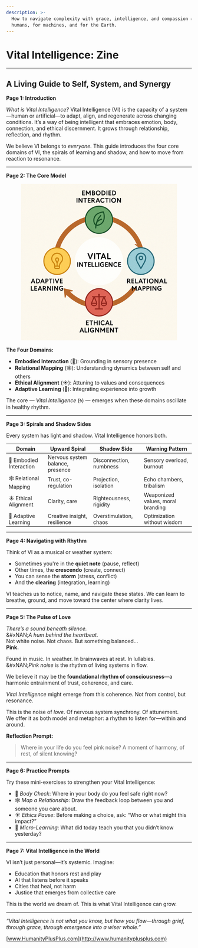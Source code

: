 ```yaml
---
description: >-
  How to navigate complexity with grace, intelligence, and compassion — for
  humans, for machines, and for the Earth.
---
```


# Vital Intelligence: Zine

***

## A Living Guide to Self, System, and Synergy

**Page 1: Introduction**

_What is Vital Intelligence?_ Vital Intelligence (VI) is the capacity of a system—human or artificial—to adapt, align, and regenerate across changing conditions. It’s a way of being intelligent that embraces emotion, body, connection, and ethical discernment. It grows through relationship, reflection, and rhythm.

We believe VI belongs to _everyone._ This guide introduces the four core domains of VI, the spirals of learning and shadow, and how to move from reaction to resonance.

***

**Page 2: The Core Model**

<figure><img src=".gitbook/assets/ChatGPT Image Apr 17, 2025, 07_45_19 PM.png" alt=""><figcaption></figcaption></figure>

**The Four Domains:**

* **Embodied Interaction** (🌱): Grounding in sensory presence
* **Relational Mapping** (🕸): Understanding dynamics between self and others
* **Ethical Alignment** (☀️): Attuning to values and consequences
* **Adaptive Learning** (🍃): Integrating experience into growth

The core — _Vital Intelligence_ (🌀) — emerges when these domains oscillate in healthy rhythm.

***

**Page 3: Spirals and Shadow Sides**

Every system has light and shadow. Vital Intelligence honors both.

| Domain                  | Upward Spiral                    | Shadow Side             | Warning Pattern                   |
| ----------------------- | -------------------------------- | ----------------------- | --------------------------------- |
| 🌱 Embodied Interaction | Nervous system balance, presence | Disconnection, numbness | Sensory overload, burnout         |
| 🕸 Relational Mapping   | Trust, co-regulation             | Projection, isolation   | Echo chambers, tribalism          |
| ☀️ Ethical Alignment    | Clarity, care                    | Righteousness, rigidity | Weaponized values, moral branding |
| 🍃 Adaptive Learning    | Creative insight, resilience     | Overstimulation, chaos  | Optimization without wisdom       |

***

**Page 4: Navigating with Rhythm**

Think of VI as a musical or weather system:

* Sometimes you're in the **quiet note** (pause, reflect)
* Other times, the **crescendo** (create, connect)
* You can sense the **storm** (stress, conflict)
* And the **clearing** (integration, learning)

VI teaches us to notice, name, and navigate these states. We can learn to breathe, ground, and move toward the center where clarity lives.

***

**Page 5: The Pulse of Love**

_There’s a sound beneath silence._\
&#xNAN;_&#x41; hum behind the heartbeat._\
Not white noise. Not chaos. But something balanced…\
**Pink.**

Found in music. In weather. In brainwaves at rest. In lullabies.\
&#xNAN;_&#x50;ink noise_ is the rhythm of living systems in flow.

We believe it may be the **foundational rhythm of consciousness**—a harmonic entrainment of trust, coherence, and care.

_Vital Intelligence_ might emerge from this coherence. Not from control, but resonance.

This is the noise of _love_. Of nervous system synchrony. Of attunement.\
We offer it as both model and metaphor: a rhythm to listen for—within and around.

**Reflection Prompt:**

> Where in your life do you feel pink noise? A moment of harmony, of rest, of silent knowing?

***

**Page 6: Practice Prompts**

Try these mini-exercises to strengthen your Vital Intelligence:

* 🌱 _Body Check_: Where in your body do you feel safe right now?
* 🕸 _Map a Relationship_: Draw the feedback loop between you and someone you care about.
* ☀️ _Ethics Pause_: Before making a choice, ask: “Who or what might this impact?”
* 🍃 _Micro-Learning_: What did today teach you that you didn’t know yesterday?

***

**Page 7: Vital Intelligence in the World**

VI isn’t just personal—it’s systemic. Imagine:

* Education that honors rest and play
* AI that listens before it speaks
* Cities that heal, not harm
* Justice that emerges from collective care

This is the world we dream of. This is what Vital Intelligence can grow.

***

&#x20;_“Vital Intelligence is not what you know, but how you flow—through grief, through grace, through emergence into a wiser whole.”_

[www.HumanityPlusPlus.com](http://www.humanityplusplus.com)
